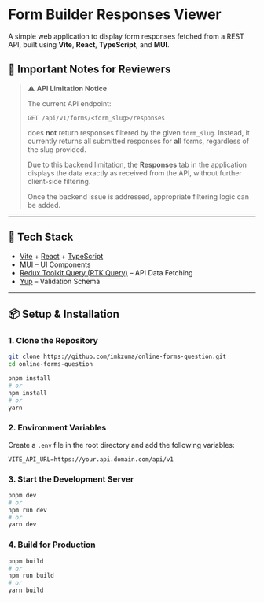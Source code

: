 # Form Builder Responses Viewer

A simple web application to display form responses fetched from a REST API, built using **Vite**, **React**, **TypeScript**, and **MUI**.

## 📌 Important Notes for Reviewers

> ⚠️ **API Limitation Notice**
>
> The current API endpoint:
>
> ```
> GET /api/v1/forms/<form_slug>/responses
> ```
>
> does **not** return responses filtered by the given `form_slug`. Instead, it currently returns all submitted responses for **all** forms, regardless of the slug provided.
>
> Due to this backend limitation, the **Responses** tab in the application displays the data exactly as received from the API, without further client-side filtering.
>
> Once the backend issue is addressed, appropriate filtering logic can be added.

---

## 🚀 Tech Stack

- [Vite](https://vitejs.dev/) + [React](https://reactjs.org/) + [TypeScript](https://www.typescriptlang.org/)
- [MUI](https://mui.com/) – UI Components
- [Redux Toolkit Query (RTK Query)](https://redux-toolkit.js.org/rtk-query/overview) – API Data Fetching
- [Yup](https://github.com/jquense/yup) – Validation Schema

---

## 📦 Setup & Installation

### 1. Clone the Repository

```bash
git clone https://github.com/imkzuma/online-forms-question.git
cd online-forms-question

pnpm install
# or
npm install
# or
yarn
```

### 2. Environment Variables

Create a `.env` file in the root directory and add the following variables:

```env
VITE_API_URL=https://your.api.domain.com/api/v1
```

### 3. Start the Development Server

```bash
pnpm dev
# or
npm run dev
# or
yarn dev
```

### 4. Build for Production

```bash
pnpm build
# or
npm run build
# or
yarn build
```
